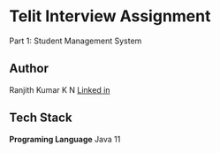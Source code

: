 
# Telit Interview Assignment

Part 1: Student Management System


## Author
Ranjith Kumar K N
[Linked in](https://www.linkedin.com/in/ranjith-kumar-k-n-ba4b9b109/)


## Tech Stack

**Programing Language** Java 11



